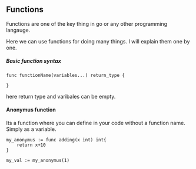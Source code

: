 ## Functions
Functions are one of the key thing in go or any other programming langauge.

Here we can use functions for doing many things. I will explain them one by one.

##### Basic function syntax
```
func functionName(variables...) return_type {

}
```

here return type and varibales can be empty.

#### Anonymus function
Its a function where you can define in your code without a function name. Simply as a variable.

```
my_anonymus := func adding(x int) int{
    return x+10
}

my_val := my_anonymus(1)

```